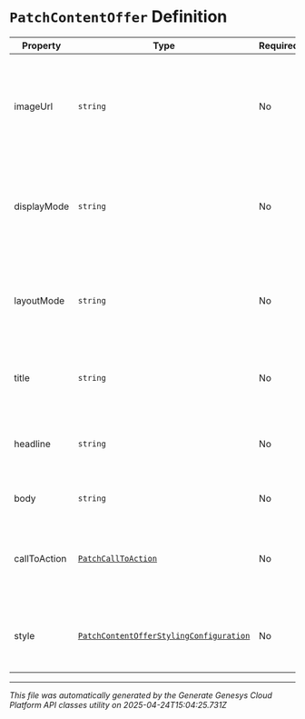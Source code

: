 # `PatchContentOffer` Definition

| Property | Type | Required | Description |
|----------|------|----------|-------------|
| imageUrl | `string` | No | URL for image displayed to the customer when displaying content offer. |
| displayMode | `string` | No | The display mode of Genesys Widgets when displaying content offer. |
| layoutMode | `string` | No | The layout mode of the text shown to the user when displaying content offer. |
| title | `string` | No | Title used in the header of the content offer. |
| headline | `string` | No | Headline displayed above the body text of the content offer. |
| body | `string` | No | Body text of the content offer. |
| callToAction | [`PatchCallToAction`](patchcalltoaction-definition.md) | No | Properties customizing the call to action button on the content offer. |
| style | [`PatchContentOfferStylingConfiguration`](patchcontentofferstylingconfiguration-definition.md) | No | Properties customizing the styling of the content offer. |

---

*This file was automatically generated by the Generate Genesys Cloud Platform API classes utility on 2025-04-24T15:04:25.731Z*